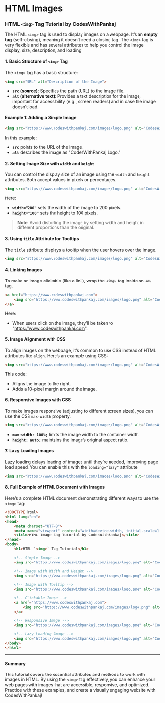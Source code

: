 # HTML Images

### HTML `<img>` Tag Tutorial by CodesWithPankaj

The HTML `<img>` tag is used to display images on a webpage. It’s an **empty tag** (self-closing), meaning it doesn’t need a closing tag. The `<img>` tag is very flexible and has several attributes to help you control the image display, size, description, and loading.

#### 1. Basic Structure of `<img>` Tag

The `<img>` tag has a basic structure:

```html
<img src="URL" alt="Description of the Image">
```

* **`src` (source)**: Specifies the path (URL) to the image file.
* **`alt` (alternative text)**: Provides a text description for the image, important for accessibility (e.g., screen readers) and in case the image doesn’t load.

#### Example 1: Adding a Simple Image

```html
<img src="https://www.codeswithpankaj.com/images/logo.png" alt="CodesWithPankaj Logo">
```

In this example:

* **`src`** points to the URL of the image.
* **`alt`** describes the image as "CodesWithPankaj Logo."

#### 2. Setting Image Size with `width` and `height`

You can control the display size of an image using the `width` and `height` attributes. Both accept values in pixels or percentages.

```html
<img src="https://www.codeswithpankaj.com/images/logo.png" alt="CodesWithPankaj Logo" width="200" height="100">
```

Here:

* **`width="200"`** sets the width of the image to 200 pixels.
* **`height="100"`** sets the height to 100 pixels.

> **Note**: Avoid distorting the image by setting width and height in different proportions than the original.

#### 3. Using `title` Attribute for Tooltips

The `title` attribute displays a tooltip when the user hovers over the image.

```html
<img src="https://www.codeswithpankaj.com/images/logo.png" alt="CodesWithPankaj Logo" title="Visit CodesWithPankaj">
```

#### 4. Linking Images

To make an image clickable (like a link), wrap the `<img>` tag inside an `<a>` tag.

```html
<a href="https://www.codeswithpankaj.com">
    <img src="https://www.codeswithpankaj.com/images/logo.png" alt="CodesWithPankaj Logo">
</a>
```

Here:

* When users click on the image, they’ll be taken to "https://www.codeswithpankaj.com".

#### 5. Image Alignment with CSS

To align images on the webpage, it’s common to use CSS instead of HTML attributes like `align`. Here’s an example using CSS:

```html
<img src="https://www.codeswithpankaj.com/images/logo.png" alt="CodesWithPankaj Logo" style="float: right; margin: 10px;">
```

This code:

* Aligns the image to the right.
* Adds a 10-pixel margin around the image.

#### 6. Responsive Images with CSS

To make images responsive (adjusting to different screen sizes), you can use the CSS `max-width` property.

```html
<img src="https://www.codeswithpankaj.com/images/logo.png" alt="CodesWithPankaj Logo" style="max-width: 100%; height: auto;">
```

* **`max-width: 100%;`** limits the image width to the container width.
* **`height: auto;`** maintains the image’s original aspect ratio.

#### 7. Lazy Loading Images

Lazy loading delays loading of images until they’re needed, improving page load speed. You can enable this with the `loading="lazy"` attribute.

```html
<img src="https://www.codeswithpankaj.com/images/logo.png" alt="CodesWithPankaj Logo" loading="lazy">
```

#### 8. Full Example of HTML Document with Images

Here’s a complete HTML document demonstrating different ways to use the `<img>` tag:

```html
<!DOCTYPE html>
<html lang="en">
<head>
    <meta charset="UTF-8">
    <meta name="viewport" content="width=device-width, initial-scale=1.0">
    <title>HTML Image Tag Tutorial by CodesWithPankaj</title>
</head>
<body>
    <h1>HTML `<img>` Tag Tutorial</h1>

    <!-- Simple Image -->
    <img src="https://www.codeswithpankaj.com/images/logo.png" alt="CodesWithPankaj Logo">

    <!-- Image with Width and Height -->
    <img src="https://www.codeswithpankaj.com/images/logo.png" alt="CodesWithPankaj Logo" width="200" height="100">

    <!-- Image with Tooltip -->
    <img src="https://www.codeswithpankaj.com/images/logo.png" alt="CodesWithPankaj Logo" title="Visit CodesWithPankaj">

    <!-- Clickable Image -->
    <a href="https://www.codeswithpankaj.com">
        <img src="https://www.codeswithpankaj.com/images/logo.png" alt="CodesWithPankaj Logo">
    </a>

    <!-- Responsive Image -->
    <img src="https://www.codeswithpankaj.com/images/logo.png" alt="CodesWithPankaj Logo" style="max-width: 100%; height: auto;">

    <!-- Lazy Loading Image -->
    <img src="https://www.codeswithpankaj.com/images/logo.png" alt="CodesWithPankaj Logo" loading="lazy">
</body>
</html>
```

***

#### Summary

This tutorial covers the essential attributes and methods to work with images in HTML. By using the `<img>` tag effectively, you can enhance your web pages with images that are accessible, responsive, and optimized. Practice with these examples, and create a visually engaging website with CodesWithPankaj!
